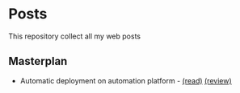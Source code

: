 # Posts

This repository collect all my web posts

## Masterplan

- Automatic deployment on automation platform -
  [(read)](https://nocodefounders.com/post/automatic-deployment-on-automation-platform)
  [(review)](https://gist.github.com/francescobianco/8025a64e262e6136cf7e50aa38dd7328)

